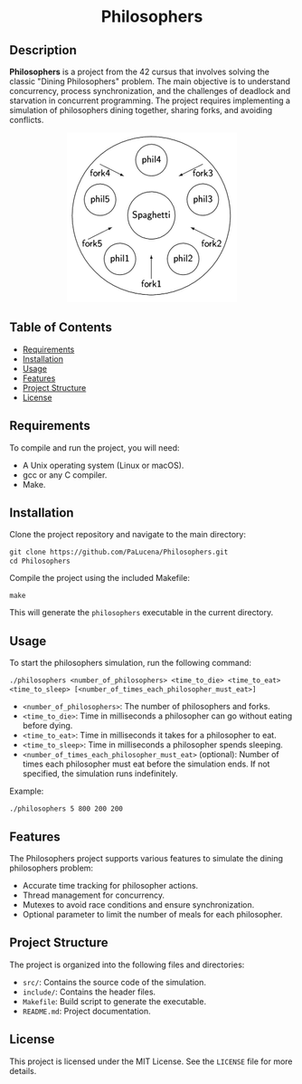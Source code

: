 
<h1 align="center">Philosophers</h1>

<h2>Description</h2>
<p><strong>Philosophers</strong> is a project from the 42 cursus that involves solving the classic "Dining Philosophers" problem. The main objective is to understand concurrency, process synchronization, and the challenges of deadlock and starvation in concurrent programming. The project requires implementing a simulation of philosophers dining together, sharing forks, and avoiding conflicts.</p>
<div align="center"><img height="300" src="https://github.com/PaLucena/Philosophers/blob/main/img/philo.png"></div>

<h2>Table of Contents</h2>
<ul>
	<li><a href="#requirements">Requirements</a></li>
	<li><a href="#installation">Installation</a></li>
	<li><a href="#usage">Usage</a></li>
	<li><a href="#features">Features</a></li>
	<li><a href="#project-structure">Project Structure</a></li>
	<li><a href="#license">License</a></li>
</ul>

<h2 id="requirements">Requirements</h2>
<p>To compile and run the project, you will need:</p>
<ul>
	<li>A Unix operating system (Linux or macOS).</li>
	<li>gcc or any C compiler.</li>
	<li>Make.</li>
</ul>

<h2 id="installation">Installation</h2>
<p>Clone the project repository and navigate to the main directory:</p>
<pre><code>git clone https://github.com/PaLucena/Philosophers.git
cd Philosophers</code></pre>
<p>Compile the project using the included Makefile:</p>
<pre><code>make</code></pre>
<p>This will generate the <code>philosophers</code> executable in the current directory.</p>

<h2 id="usage">Usage</h2>
<p>To start the philosophers simulation, run the following command:</p>
<pre><code>./philosophers &lt;number_of_philosophers&gt; &lt;time_to_die&gt; &lt;time_to_eat&gt; &lt;time_to_sleep&gt; [&lt;number_of_times_each_philosopher_must_eat&gt;]</code></pre>
<ul>
	<li><code>&lt;number_of_philosophers&gt;</code>: The number of philosophers and forks.</li>
	<li><code>&lt;time_to_die&gt;</code>: Time in milliseconds a philosopher can go without eating before dying.</li>
	<li><code>&lt;time_to_eat&gt;</code>: Time in milliseconds it takes for a philosopher to eat.</li>
	<li><code>&lt;time_to_sleep&gt;</code>: Time in milliseconds a philosopher spends sleeping.</li>
	<li><code>&lt;number_of_times_each_philosopher_must_eat&gt;</code> (optional): Number of times each philosopher must eat before the simulation ends. If not specified, the simulation runs indefinitely.</li>
</ul>
<p>Example:</p>
<pre><code>./philosophers 5 800 200 200</code></pre>

<h2 id="features">Features</h2>
<p>The Philosophers project supports various features to simulate the dining philosophers problem:</p>
<ul>
	<li>Accurate time tracking for philosopher actions.</li>
	<li>Thread management for concurrency.</li>
	<li>Mutexes to avoid race conditions and ensure synchronization.</li>
	<li>Optional parameter to limit the number of meals for each philosopher.</li>
</ul>

<h2 id="project-structure">Project Structure</h2>
<p>The project is organized into the following files and directories:</p>
<ul>
	<li><code>src/</code>: Contains the source code of the simulation.</li>
	<li><code>include/</code>: Contains the header files.</li>
	<li><code>Makefile</code>: Build script to generate the executable.</li>
	<li><code>README.md</code>: Project documentation.</li>
</ul>

<h2 id="license">License</h2>
    <p>This project is licensed under the MIT License. See the <code>LICENSE</code> file for more details.</p>
    
